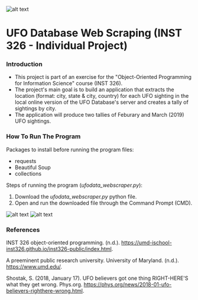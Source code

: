 ![alt text](https://pbs.twimg.com/profile_images/998978256077402112/OMvHnltG_400x400.jpg)
# UFO Database Web Scraping (INST 326 - Individual Project)

### Introduction
- This project is part of an exercise for the "Object-Oriented Programming for Information Science" course (INST 326).
- The project's main goal is to build an application that extracts the location (format: city, state & city, country) for each UFO sighting in the local online version of the UFO Database's server and creates a tally of sightings by city.
- The application will produce two tallies of Feburary and March (2019) UFO sightings.

### How To Run The Program

Packages to install before running the program files:
- requests
- Beautiful Soup
- collections

Steps of running the program (_ufodata_webscraper.py_):
1. Download the _ufodata_webscraper.py_ python file. 
2. Open and run the downloaded file through the Command Prompt (CMD).


![alt text](https://pbs.twimg.com/profile_images/998978256077402112/OMvHnltG_400x400.jpg) ![alt text](https://scx1.b-cdn.net/csz/news/800a/2018/ufobelievers.jpg)

### References

INST 326 object-oriented programming. (n.d.). https://umd-ischool-inst326.github.io/inst326-public/index.html. 

A preeminent public research university. University of Maryland. (n.d.). https://www.umd.edu/. 

Shostak, S. (2018, January 17). UFO believers got one thing RIGHT-HERE'S what they get wrong. Phys.org. https://phys.org/news/2018-01-ufo-believers-righthere-wrong.html. 
